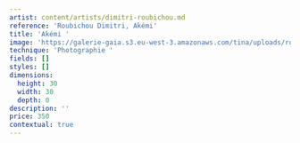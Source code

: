 ```yaml
---
artist: content/artists/dimitri-roubichou.md
reference: 'Roubichou Dimitri, Akémi'
title: 'Akémi '
image: 'https://galerie-gaia.s3.eu-west-3.amazonaws.com/tina/uploads/roubichou-dimitri/galerie gaia dimitri roubichou Akemi.jpg'
technique: 'Photographie '
fields: []
styles: []
dimensions:
  height: 30
  width: 30
  depth: 0
description: ''
price: 350
contextual: true
---
```


